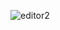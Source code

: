 ![editor2](https://user-images.githubusercontent.com/60384986/172023218-6067d3c4-326e-497e-aaba-3ac1f8934c5c.PNG)
